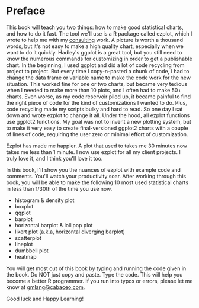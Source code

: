 # Preface

This book will teach you two things: how to make good statistical charts, and how to do it fast. The tool we'll use is a R package called ezplot, which I wrote to help me with my [consulting](http://www.cabaceo.com) work. A picture is worth a thousand words, but it's not easy to make a high quality chart, especially when we want to do it quickly. Hadley's ggplot is a great tool, but you still need to know the numerous commands for customizing in order to get a publishable chart. In the beginning, I used ggplot and did a lot of code recycling from project to project. But every time I copy-n-pasted a chunk of code, I had to change the data frame or variable name to make the code work for the new situation. This worked fine for one or two charts, but became very tedious when I needed to make more than 10 plots, and I often had to make 50+ charts. Even worse, as my code reservoir piled up, it became painful to find the right piece of code for the kind of customizations I wanted to do. Plus, code recycling made my scripts bulky and hard to read. So one day I sat down and wrote ezplot to change it all. Under the hood, all ezplot functions use ggplot2 functions. My goal was not to invent a new plotting system, but to make it very easy to create final-versioned ggplot2 charts with a couple of lines of code, requiring the user zero or minimal effort of customization. 

Ezplot has made me happier. A plot that used to takes me 30 minutes now takes me less than 1 minute. I now use ezplot for all my client projects. I truly love it, and I think you'll love it too.

In this book, I'll show you the nuances of ezplot with example code and comments. You'll watch your productivity soar. After working through this book, you will be able to make the following 10 most used statistical charts in less than 1/30th of the time you use now.

* histogram & density plot
* boxplot
* qqplot
* barplot
* horizontal barplot & lollipop plot
* likert plot (a.k.a, horizontal diverging barplot)
* scatterplot
* lineplot
* dumbbell plot
* heatmap


You will get most out of this book by typing and running the code given in the book. Do NOT just copy and paste. Type the code. This will help you become a better R programmer. If you run into typos or errors, please let me know at gmlang@cabaceo.com.

Good luck and Happy Learning!
